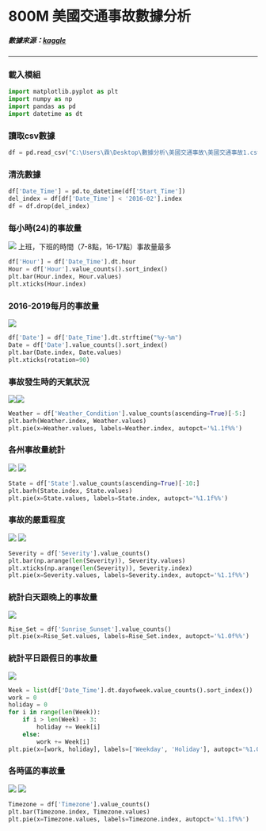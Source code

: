 # 800M 美國交通事故數據分析
##### 數據來源：[kaggle](https://www.kaggle.com/sobhanmoosavi/us-accidents)
----
### 載入模組
```python
import matplotlib.pyplot as plt
import numpy as np
import pandas as pd
import datetime as dt
```
### 讀取csv數據
```python
df = pd.read_csv("C:\Users\霖\Desktop\數據分析\美國交通事故\美國交通事故1.csv")
```
### 清洗數據
```python
df['Date_Time'] = pd.to_datetime(df['Start_Time'])
del_index = df[df['Date_Time'] < '2016-02'].index
df = df.drop(del_index)
```
### 每小時(24)的事故量
![](https://i.imgur.com/g13ldbl.png)
上班，下班的時間（7-8點，16-17點）事故量最多

```python
df['Hour'] = df['Date_Time'].dt.hour
Hour = df['Hour'].value_counts().sort_index()
plt.bar(Hour.index, Hour.values)
plt.xticks(Hour.index)
```
### 2016-2019每月的事故量
![](https://i.imgur.com/HMPflPk.png)

```python
df['Date'] = df['Date_Time'].dt.strftime("%y-%m")
Date = df['Date'].value_counts().sort_index()
plt.bar(Date.index, Date.values)
plt.xticks(rotation=90)
```
### 事故發生時的天氣狀況
![](https://i.imgur.com/XSmuFxY.png)![](https://i.imgur.com/WsVnAgY.jpg)

```python
Weather = df['Weather_Condition'].value_counts(ascending=True)[-5:]
plt.barh(Weather.index, Weather.values)
plt.pie(x=Weather.values, labels=Weather.index, autopct='%1.1f%%')
```
### 各州事故量統計
![](https://i.imgur.com/3SKdVuq.png)
![](https://i.imgur.com/kP5HxJ8.jpg)

```python
State = df['State'].value_counts(ascending=True)[-10:]
plt.barh(State.index, State.values)
plt.pie(x=State.values, labels=State.index, autopct='%1.1f%%')
```
### 事故的嚴重程度
![](https://i.imgur.com/PqIsB7J.png)
![](https://i.imgur.com/0XGyOFA.png)

```python
Severity = df['Severity'].value_counts()
plt.bar(np.arange(len(Severity)), Severity.values)
plt.xticks(np.arange(len(Severity)), Severity.index)
plt.pie(x=Severity.values, labels=Severity.index, autopct='%1.1f%%')
```
### 統計白天跟晚上的事故量
![](https://i.imgur.com/4lDWpmc.png)

```python
Rise_Set = df['Sunrise_Sunset'].value_counts()
plt.pie(x=Rise_Set.values, labels=Rise_Set.index, autopct='%1.0f%%')
```
### 統計平日跟假日的事故量
![](https://i.imgur.com/NgERZIW.png)

```python
Week = list(df['Date_Time'].dt.dayofweek.value_counts().sort_index())
work = 0
holiday = 0
for i in range(len(Week)): 
    if i > len(Week) - 3: 
        holiday += Week[i]
    else:  
        work += Week[i]
plt.pie(x=[work, holiday], labels=['Weekday', 'Holiday'], autopct='%1.0f%%')

```
### 各時區的事故量
![](https://i.imgur.com/ExSxVB1.png)
![](https://i.imgur.com/4CBxy4A.jpg)

```python
Timezone = df['Timezone'].value_counts()
plt.bar(Timezone.index, Timezone.values)
plt.pie(x=Timezone.values, labels=Timezone.index, autopct='%1.1f%%')
```

